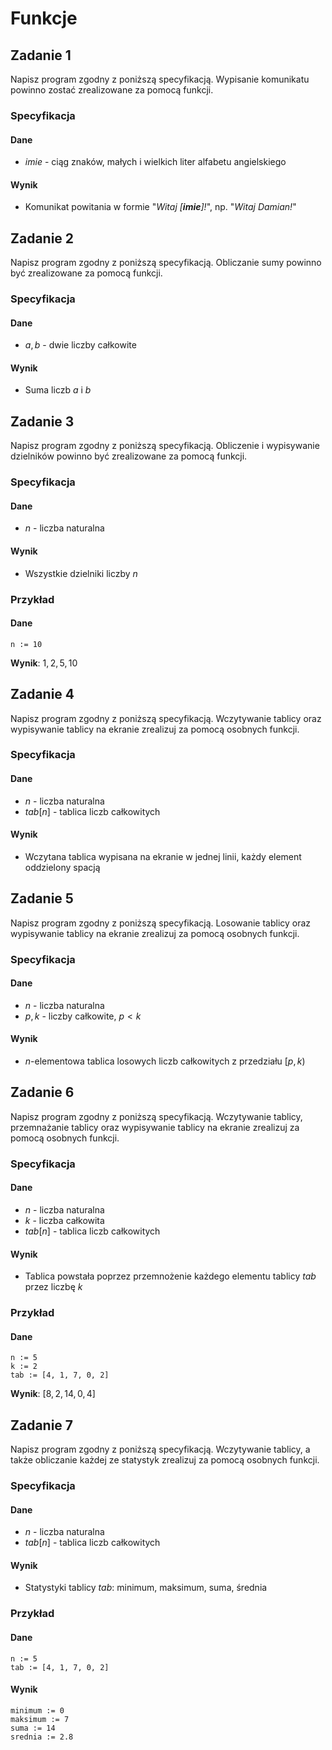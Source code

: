 # Funkcje

## Zadanie 1

Napisz program zgodny z poniższą specyfikacją. Wypisanie komunikatu powinno zostać zrealizowane za pomocą funkcji.

### Specyfikacja

#### Dane

* $imie$ - ciąg znaków, małych i wielkich liter alfabetu angielskiego

#### Wynik

* Komunikat powitania w formie "_Witaj \[**imie**]!_", np. "_Witaj Damian!_"

## Zadanie 2

Napisz program zgodny z poniższą specyfikacją. Obliczanie sumy powinno być zrealizowane za pomocą funkcji.

### Specyfikacja

#### Dane

* $a, b$ - dwie liczby całkowite

#### Wynik

* Suma liczb $a$ i $b$ 

## Zadanie 3

Napisz program zgodny z poniższą specyfikacją. Obliczenie i wypisywanie dzielników powinno być zrealizowane za pomocą funkcji.

### Specyfikacja

#### Dane

* $n$ - liczba naturalna

#### Wynik

* Wszystkie dzielniki liczby $n$ 

### Przykład

#### Dane

```
n := 10
```

**Wynik**: $1, 2, 5, 10$ 

## Zadanie 4

Napisz program zgodny z poniższą specyfikacją. Wczytywanie tablicy oraz wypisywanie tablicy na ekranie zrealizuj za pomocą osobnych funkcji.

### Specyfikacja

#### Dane

* $n$ - liczba naturalna
* $tab[n]$ - tablica liczb całkowitych

#### Wynik

* Wczytana tablica wypisana na ekranie w jednej linii, każdy element oddzielony spacją

## Zadanie 5

Napisz program zgodny z poniższą specyfikacją. Losowanie tablicy oraz wypisywanie tablicy na ekranie zrealizuj za pomocą osobnych funkcji.

### Specyfikacja

#### Dane

* $n$ - liczba naturalna
* $p, k$ - liczby całkowite, $p < k$

#### Wynik

* $n$-elementowa tablica losowych liczb całkowitych z przedziału $[p,k)$

## Zadanie 6

Napisz program zgodny z poniższą specyfikacją. Wczytywanie tablicy, przemnażanie tablicy oraz wypisywanie tablicy na ekranie zrealizuj za pomocą osobnych funkcji.

### Specyfikacja

#### Dane

* $n$ - liczba naturalna
* $k$ - liczba całkowita
* $tab[n]$ - tablica liczb całkowitych

#### Wynik

* Tablica powstała poprzez przemnożenie każdego elementu tablicy $tab$ przez liczbę $k$ 

### Przykład

#### Dane

```
n := 5
k := 2
tab := [4, 1, 7, 0, 2]
```

**Wynik**: $[8, 2, 14, 0, 4]$ 

## Zadanie 7

Napisz program zgodny z poniższą specyfikacją. Wczytywanie tablicy, a także obliczanie każdej ze statystyk zrealizuj za pomocą osobnych funkcji.

### Specyfikacja

#### Dane

* $n$ - liczba naturalna
* $tab[n]$ - tablica liczb całkowitych

#### Wynik

* Statystyki tablicy $tab$: minimum, maksimum, suma, średnia

### Przykład

#### Dane

```
n := 5
tab := [4, 1, 7, 0, 2]
```

#### Wynik

```
minimum := 0
maksimum := 7
suma := 14
srednia := 2.8
```
